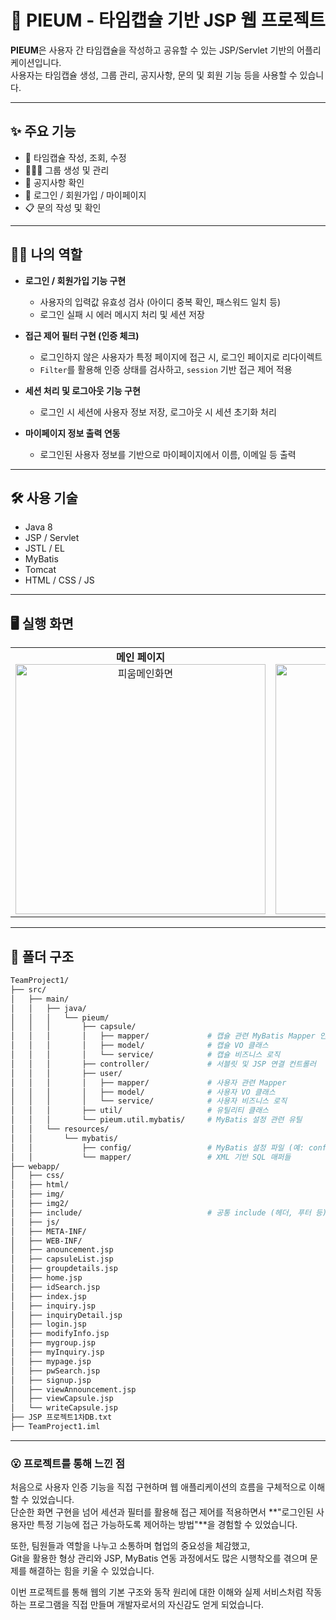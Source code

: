 # 🎁 PIEUM - 타임캡슐 기반 JSP 웹 프로젝트

**PIEUM**은 사용자 간 타임캡슐을 작성하고 공유할 수 있는 JSP/Servlet 기반의 어플리케이션입니다.  
사용자는 타임캡슐 생성, 그룹 관리, 공지사항, 문의 및 회원 기능 등을 사용할 수 있습니다.

---

## ✨ 주요 기능

- 📨 타임캡슐 작성, 조회, 수정
- 👨‍👧‍👦 그룹 생성 및 관리
- 📢 공지사항 확인
- 🔐 로그인 / 회원가입 / 마이페이지
- 📋 문의 작성 및 확인

---

## 🧑‍💻 나의 역할

- **로그인 / 회원가입 기능 구현**
  - 사용자의 입력값 유효성 검사 (아이디 중복 확인, 패스워드 일치 등)
  - 로그인 실패 시 에러 메시지 처리 및 세션 저장

- **접근 제어 필터 구현 (인증 체크)**
  - 로그인하지 않은 사용자가 특정 페이지에 접근 시, 로그인 페이지로 리다이렉트
  - `Filter`를 활용해 인증 상태를 검사하고, `session` 기반 접근 제어 적용

- **세션 처리 및 로그아웃 기능 구현**
  - 로그인 시 세션에 사용자 정보 저장, 로그아웃 시 세션 초기화 처리

- **마이페이지 정보 출력 연동**
  - 로그인된 사용자 정보를 기반으로 마이페이지에서 이름, 이메일 등 출력

---

## 🛠 사용 기술

- Java 8
- JSP / Servlet
- JSTL / EL
- MyBatis
- Tomcat
- HTML / CSS / JS

---
## 🖥️ 실행 화면

<table>
  <tr>
    <td valign="top" align="center">
      <strong>메인 페이지</strong><br>
      <img src="https://private-user-images.githubusercontent.com/219836557/466457704-c0d86340-672e-4206-8484-7ac79e777038.png?jwt=eyJhbGciOiJIUzI1NiIsInR5cCI6IkpXVCJ9.eyJpc3MiOiJnaXRodWIuY29tIiwiYXVkIjoicmF3LmdpdGh1YnVzZXJjb250ZW50LmNvbSIsImtleSI6ImtleTUiLCJleHAiOjE3NTI1Nzc5OTMsIm5iZiI6MTc1MjU3NzY5MywicGF0aCI6Ii8yMTk4MzY1NTcvNDY2NDU3NzA0LWMwZDg2MzQwLTY3MmUtNDIwNi04NDg0LTdhYzc5ZTc3NzAzOC5wbmc_WC1BbXotQWxnb3JpdGhtPUFXUzQtSE1BQy1TSEEyNTYmWC1BbXotQ3JlZGVudGlhbD1BS0lBVkNPRFlMU0E1M1BRSzRaQSUyRjIwMjUwNzE1JTJGdXMtZWFzdC0xJTJGczMlMkZhd3M0X3JlcXVlc3QmWC1BbXotRGF0ZT0yMDI1MDcxNVQxMTA4MTNaJlgtQW16LUV4cGlyZXM9MzAwJlgtQW16LVNpZ25hdHVyZT1jZTYzMjE3YWIwOWVmZjE0YTNjOTA5OTBlMjI4MDg1Zjg3MTg4ZWQ5MDhkMTFiNWNkMTY4NjM2NWE5OTliOTJjJlgtQW16LVNpZ25lZEhlYWRlcnM9aG9zdCJ9.3GA0MEXiPXL7y_jURRJxI1Ta0CLZX2E1CbSK50B-K5g" width="400" alt="피움메인화면">
    </td>
    <td valign="top" align="center">
      <strong>글보기 페이지</strong><br>
      <img src="https://private-user-images.githubusercontent.com/219836557/466458301-136a50fb-ddf4-4c4e-8092-a161661f3dbe.png?jwt=eyJhbGciOiJIUzI1NiIsInR5cCI6IkpXVCJ9.eyJpc3MiOiJnaXRodWIuY29tIiwiYXVkIjoicmF3LmdpdGh1YnVzZXJjb250ZW50LmNvbSIsImtleSI6ImtleTUiLCJleHAiOjE3NTI1NzgwODAsIm5iZiI6MTc1MjU3Nzc4MCwicGF0aCI6Ii8yMTk4MzY1NTcvNDY2NDU4MzAxLTEzNmE1MGZiLWRkZjQtNGM0ZS04MDkyLWExNjE2NjFmM2RiZS5wbmc_WC1BbXotQWxnb3JpdGhtPUFXUzQtSE1BQy1TSEEyNTYmWC1BbXotQ3JlZGVudGlhbD1BS0lBVkNPRFlMU0E1M1BRSzRaQSUyRjIwMjUwNzE1JTJGdXMtZWFzdC0xJTJGczMlMkZhd3M0X3JlcXVlc3QmWC1BbXotRGF0ZT0yMDI1MDcxNVQxMTA5NDBaJlgtQW16LUV4cGlyZXM9MzAwJlgtQW16LVNpZ25hdHVyZT01OWJjYmFjNGJmOWY5MDY1ZDEyMjYxNzI0NzAxN2VkMjdlZjNmMTYyNWI0MThjM2ViNTQzODI1NjkxYTg2YWU2JlgtQW16LVNpZ25lZEhlYWRlcnM9aG9zdCJ9.GZhzDCegJMaNtuIBLkASTZ_7M9wBISKwIvvPWkRRycY" width="400" alt="글보기페이지">
    </td>
  </tr>
</table>



---

## 📁 폴더 구조

```bash
TeamProject1/
├── src/
│   ├── main/
│   │   ├── java/
│   │   │   └── pieum/
│   │   │       ├── capsule/
│   │   │       │   ├── mapper/             # 캡슐 관련 MyBatis Mapper 인터페이스
│   │   │       │   ├── model/              # 캡슐 VO 클래스
│   │   │       │   └── service/            # 캡슐 비즈니스 로직
│   │   │       ├── controller/             # 서블릿 및 JSP 연결 컨트롤러
│   │   │       ├── user/
│   │   │       │   ├── mapper/             # 사용자 관련 Mapper
│   │   │       │   ├── model/              # 사용자 VO 클래스
│   │   │       │   └── service/            # 사용자 비즈니스 로직
│   │   │       ├── util/                   # 유틸리티 클래스
│   │   │       └── pieum.util.mybatis/     # MyBatis 설정 관련 유틸
│   │   └── resources/
│   │       └── mybatis/
│   │           ├── config/                 # MyBatis 설정 파일 (예: config.xml)
│   │           └── mapper/                 # XML 기반 SQL 매퍼들
├── webapp/
│   ├── css/                                
│   ├── html/                               
│   ├── img/                                
│   ├── img2/                               
│   ├── include/                            # 공통 include (헤더, 푸터 등)
│   ├── js/                                 
│   ├── META-INF/
│   ├── WEB-INF/                            
│   ├── anouncement.jsp                    
│   ├── capsuleList.jsp                     
│   ├── groupdetails.jsp                   
│   ├── home.jsp                            
│   ├── idSearch.jsp                       
│   ├── index.jsp                           
│   ├── inquiry.jsp                         
│   ├── inquiryDetail.jsp                   
│   ├── login.jsp                           
│   ├── modifyInfo.jsp                      
│   ├── mygroup.jsp                         
│   ├── myInquiry.jsp                       
│   ├── mypage.jsp                          
│   ├── pwSearch.jsp                        
│   ├── signup.jsp                         
│   ├── viewAnnouncement.jsp                
│   ├── viewCapsule.jsp                     
│   └── writeCapsule.jsp                    
├── JSP 프로젝트1차DB.txt                  
├── TeamProject1.iml
```
---

### 😮 프로젝트를 통해 느낀 점

처음으로 사용자 인증 기능을 직접 구현하며 웹 애플리케이션의 흐름을 구체적으로 이해할 수 있었습니다.  
단순한 화면 구현을 넘어 세션과 필터를 활용해 접근 제어를 적용하면서 **"로그인된 사용자만 특정 기능에 접근 가능하도록 제어하는 방법"**을 경험할 수 있었습니다.

또한, 팀원들과 역할을 나누고 소통하며 협업의 중요성을 체감했고,  
Git을 활용한 형상 관리와 JSP, MyBatis 연동 과정에서도 많은 시행착오를 겪으며 문제를 해결하는 힘을 키울 수 있었습니다.

이번 프로젝트를 통해 웹의 기본 구조와 동작 원리에 대한 이해와 실제 서비스처럼 작동하는 프로그램을 직접 만들며 개발자로서의 자신감도 얻게 되었습니다.

